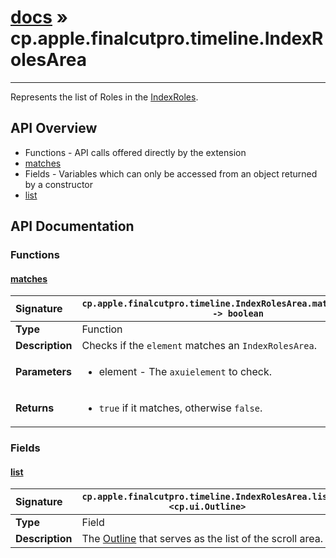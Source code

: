 # [docs](index.md) » cp.apple.finalcutpro.timeline.IndexRolesArea
---

Represents the list of Roles in the [IndexRoles](cp.apple.finalcutpro.timeline.IndexRoles.md).

## API Overview
* Functions - API calls offered directly by the extension
 * [matches](#matches)
* Fields - Variables which can only be accessed from an object returned by a constructor
 * [list](#list)

## API Documentation

### Functions

#### [matches](#matches)
| <span style="float: left;">**Signature**</span> | <span style="float: left;">`cp.apple.finalcutpro.timeline.IndexRolesArea.matches(element) -> boolean` </span>                                                          |
| -----------------------------------------------------|---------------------------------------------------------------------------------------------------------|
| **Type**                                             | Function |
| **Description**                                      | Checks if the `element` matches an `IndexRolesArea`. |
| **Parameters**                                       | <ul><li>element   - The <code>axuielement</code> to check.</li></ul> |
| **Returns**                                          | <ul><li><code>true</code> if it matches, otherwise <code>false</code>.</li></ul> |

### Fields

#### [list](#list)
| <span style="float: left;">**Signature**</span> | <span style="float: left;">`cp.apple.finalcutpro.timeline.IndexRolesArea.list <cp.ui.Outline>` </span>                                                          |
| -----------------------------------------------------|---------------------------------------------------------------------------------------------------------|
| **Type**                                             | Field |
| **Description**                                      | The [Outline](cp.ui.Outline.md) that serves as the list of the scroll area. |


